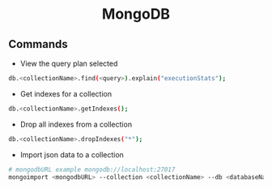 <h1 align="center">MongoDB</h1>

## Commands

- View the query plan selected

```bash
db.<collectionName>.find(<query>).explain("executionStats");
```

- Get indexes for a collection

```bash
db.<collectionName>.getIndexes();
```

- Drop all indexes from a collection

```bash
db.<collectionName>.dropIndexes("*");
```

- Import json data to a collection

```bash
# mongodbURL example mongodb://localhost:27017
mongoimport <mongodbURL> --collection <collectionName> --db <databaseName> <file>
```
